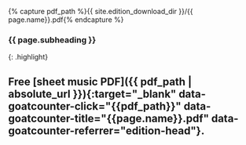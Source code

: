 {% capture pdf_path %}{{ site.edition_download_dir }}/{{ page.name}}.pdf{% endcapture %}


<h3 class="subheading">{{ page.subheading }}</h3>

{: .highlight}
## Free [sheet music PDF]({{ pdf_path | absolute_url }}){:target="_blank" data-goatcounter-click="{{pdf_path}}" data-goatcounter-title="{{page.name}}.pdf" data-goatcounter-referrer="edition-head"}.
